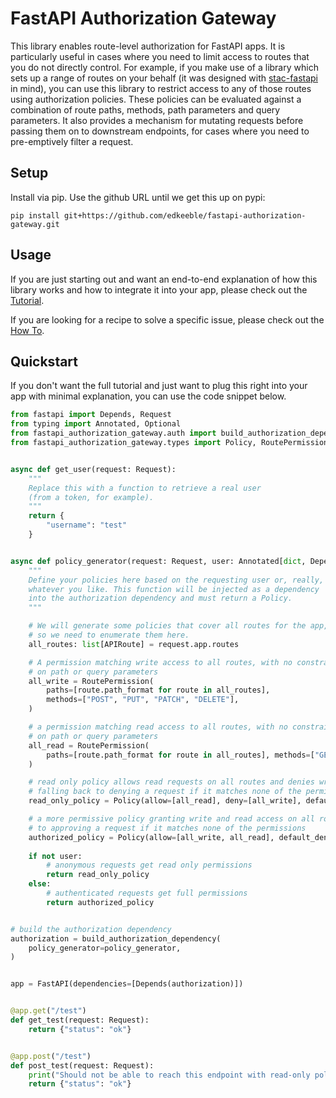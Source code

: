 # FastAPI Authorization Gateway

This library enables route-level authorization for FastAPI apps. It is particularly useful in cases where you need to limit access to routes that you do not directly control. For example, if you make use of a library which sets up a range of routes on your behalf (it was designed with [stac-fastapi](https://github.com/stac-utils/stac-fastapi) in mind), you can use this library to restrict access to any of those routes using authorization policies. These policies can be evaluated against a combination of route paths, methods, path parameters and query parameters. It also provides a mechanism for mutating requests before passing them on to downstream endpoints, for cases where you need to pre-emptively filter a request.

## Setup

Install via pip. Use the github URL until we get this up on pypi:

`pip install git+https://github.com/edkeeble/fastapi-authorization-gateway.git`

## Usage

If you are just starting out and want an end-to-end explanation of how this library works and how to integrate it into your app, please check out the [Tutorial](./docs/tutorial.md).

If you are looking for a recipe to solve a specific issue, please check out the [How To](./docs/howto.md).


## Quickstart

If you don't want the full tutorial and just want to plug this right into your app with minimal explanation, you can use the code snippet below.

```python
from fastapi import Depends, Request
from typing import Annotated, Optional
from fastapi_authorization_gateway.auth import build_authorization_dependency
from fastapi_authorization_gateway.types import Policy, RoutePermission


async def get_user(request: Request):
    """
    Replace this with a function to retrieve a real user
    (from a token, for example).
    """
    return {
        "username": "test"
    }


async def policy_generator(request: Request, user: Annotated[dict, Depends(get_user)]) -> Policy:
    """
    Define your policies here based on the requesting user or, really,
    whatever you like. This function will be injected as a dependency
    into the authorization dependency and must return a Policy.
    """

    # We will generate some policies that cover all routes for the app,
    # so we need to enumerate them here.
    all_routes: list[APIRoute] = request.app.routes

    # A permission matching write access to all routes, with no constraints
    # on path or query parameters
    all_write = RoutePermission(
        paths=[route.path_format for route in all_routes],
        methods=["POST", "PUT", "PATCH", "DELETE"],
    )

    # a permission matching read access to all routes, with no constraints
    # on path or query parameters
    all_read = RoutePermission(
        paths=[route.path_format for route in all_routes], methods=["GET"]
    )

    # read only policy allows read requests on all routes and denies write requests
    # falling back to denying a request if it matches none of the permissions
    read_only_policy = Policy(allow=[all_read], deny=[all_write], default_deny=True)

    # a more permissive policy granting write and read access on all routes, falling back
    # to approving a request if it matches none of the permissions
    authorized_policy = Policy(allow=[all_write, all_read], default_deny=False)
    
    if not user:
        # anonymous requests get read only permissions
        return read_only_policy
    else:
        # authenticated requests get full permissions
        return authorized_policy


# build the authorization dependency
authorization = build_authorization_dependency(
    policy_generator=policy_generator,
)


app = FastAPI(dependencies=[Depends(authorization)])


@app.get("/test")
def get_test(request: Request):
    return {"status": "ok"}


@app.post("/test")
def post_test(request: Request):
    print("Should not be able to reach this endpoint with read-only policy")
    return {"status": "ok"}
```